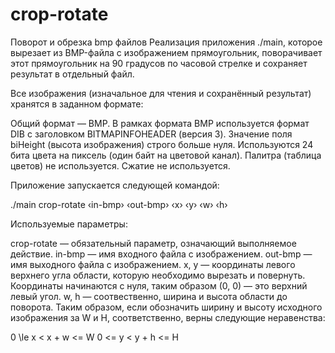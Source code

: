 # crop-rotate
Поворот и обрезка bmp файлов
Реализация приложения ./main, которое вырезает из BMP-файла с изображением прямоугольник, поворачивает этот прямоугольник на 90 градусов по часовой стрелке и сохраняет результат в отдельный файл.

Все изображения (изначальное для чтения и сохранённый результат) хранятся в заданном формате:

Общий формат — BMP.
В рамках формата BMP используется формат DIB с заголовком BITMAPINFOHEADER (версия 3).
Значение поля biHeight (высота изображения) строго больше нуля.
Используются 24 бита цвета на пиксель (один байт на цветовой канал).
Палитра (таблица цветов) не используется.
Сжатие не используется.

Приложение запускается следующей командой:

./main crop-rotate ‹in-bmp› ‹out-bmp› ‹x› ‹y› ‹w› ‹h›

Используемые параметры:

crop-rotate — обязательный параметр, означающий выполняемое действие.
in-bmp — имя входного файла с изображением.
out-bmp — имя выходного файла с изображением.
x, y — координаты левого верхнего угла области, которую необходимо вырезать и повернуть. Координаты начинаются с нуля, таким образом (0, 0) — это верхний левый угол.
w, h — соотвественно, ширина и высота области до поворота.
Таким образом, если обозначить ширину и высоту исходного изображения за W и H, соответственно, верны следующие неравенства:

0 \le x < x + w <= W
0 <= y < y + h <= H
